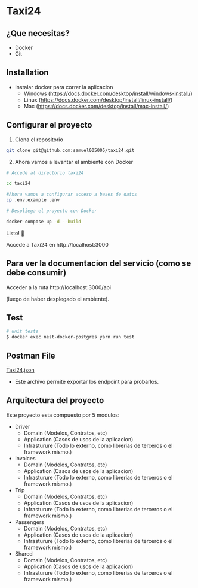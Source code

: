 [circleci-image]: https://img.shields.io/circleci/build/github/nestjs/nest/master?token=abc123def456
[circleci-url]: https://circleci.com/gh/nestjs/nest

  <p align="center"><h1>Taxi24</h1></p>

## ¿Que necesitas?

- Docker
- Git

## Installation

- Instalar docker para correr la aplicacion
  - Windows (https://docs.docker.com/desktop/install/windows-install/)
  - Linux (https://docs.docker.com/desktop/install/linux-install/)
  - Mac (https://docs.docker.com/desktop/install/mac-install/)

## Configurar el proyecto

1. Clona el repositorio

```bash
git clone git@github.com:samuel005005/taxi24.git
```

2. Ahora vamos a levantar el ambiente con Docker

```bash
# Accede al directorio taxi24

cd taxi24

#Ahora vamos a configurar acceso a bases de datos
cp .env.example .env

# Despliega el proyecto con Docker

docker-compose up -d --build
```

Listo! 🚀

Accede a Taxi24 en http://localhost:3000

## Para ver la documentacion del servicio (como se debe consumir)

Acceder a la ruta http://localhost:3000/api

(luego de haber desplegado el ambiente).

## Test

```bash
# unit tests
$ docker exec nest-docker-postgres yarn run test
```

## Postman File

[Taxi24.json](./Taxi24.postman_collection.json)

- Este archivo permite exportar los endpoint para probarlos.

## Arquitectura del proyecto

Este proyecto esta compuesto por 5 modulos:

- Driver
  - Domain (Modelos, Contratos, etc)
  - Application (Casos de usos de la aplicacion)
  - Infrasturure (Todo lo externo, como librerias de terceros o el framework mismo.)
- Invoices
  - Domain (Modelos, Contratos, etc)
  - Application (Casos de usos de la aplicacion)
  - Infrasturure (Todo lo externo, como librerias de terceros o el framework mismo.)
- Trip
  - Domain (Modelos, Contratos, etc)
  - Application (Casos de usos de la aplicacion)
  - Infrasturure (Todo lo externo, como librerias de terceros o el framework mismo.)
- Passengers
  - Domain (Modelos, Contratos, etc)
  - Application (Casos de usos de la aplicacion)
  - Infrasturure (Todo lo externo, como librerias de terceros o el framework mismo.)
- Shared
  - Domain (Modelos, Contratos, etc)
  - Application (Casos de usos de la aplicacion)
  - Infrasturure (Todo lo externo, como librerias de terceros o el framework mismo.)
